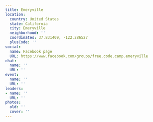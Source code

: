 ```yaml
---
title: Emeryville
location:
  country: United States
  state: California
  city: Emeryville
  neighborhood: ''
  coordinates: 37.831409, -122.286527
  plusCode: ''
social:
  name: Facebook page
  URL: https://www.facebook.com/groups/free.code.camp.emeryville
chat:
  name: ''
  URL: ''
event:
  name: ''
  URL: ''
leaders:
- name: ''
  URL: ''
photos:
  old: ''
  cover: ''
---
```

